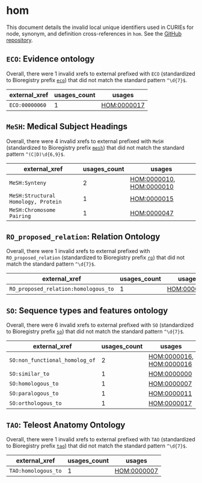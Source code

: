 # hom

This document details the invalid local unique identifiers used in CURIEs
for node, synonym, and definition cross-references in `hom`. See the [GitHub repository](https://github.com/BgeeDB/homology-ontology).


## `ECO`: Evidence ontology

Overall, there were 1 invalid
xrefs to external prefixed with `ECO` (standardized to Bioregistry
prefix [`eco`](https://bioregistry.io/eco)) that
did not match the standard pattern `^\d{7}$`.

| external_xref   |   usages_count | usages                                                    |
|-----------------|----------------|-----------------------------------------------------------|
| `ECO:00000060`  |              1 | [HOM:0000017](http://purl.obolibrary.org/obo/HOM_0000017) |

## `MeSH`: Medical Subject Headings

Overall, there were 4 invalid
xrefs to external prefixed with `MeSH` (standardized to Bioregistry
prefix [`mesh`](https://bioregistry.io/mesh)) that
did not match the standard pattern `^(C|D)\d{6,9}$`.

| external_xref                       |   usages_count | usages                                                                                                               |
|-------------------------------------|----------------|----------------------------------------------------------------------------------------------------------------------|
| `MeSH:Synteny`                      |              2 | [HOM:0000010](http://purl.obolibrary.org/obo/HOM_0000010), [HOM:0000010](http://purl.obolibrary.org/obo/HOM_0000010) |
| `MeSH:Structural Homology, Protein` |              1 | [HOM:0000015](http://purl.obolibrary.org/obo/HOM_0000015)                                                            |
| `MeSH:Chromosome Pairing`           |              1 | [HOM:0000047](http://purl.obolibrary.org/obo/HOM_0000047)                                                            |

## `RO_proposed_relation`: Relation Ontology

Overall, there were 1 invalid
xrefs to external prefixed with `RO_proposed_relation` (standardized to Bioregistry
prefix [`ro`](https://bioregistry.io/ro)) that
did not match the standard pattern `^\d{7}$`.

| external_xref                        |   usages_count | usages                                                    |
|--------------------------------------|----------------|-----------------------------------------------------------|
| `RO_proposed_relation:homologous_to` |              1 | [HOM:0000007](http://purl.obolibrary.org/obo/HOM_0000007) |

## `SO`: Sequence types and features ontology

Overall, there were 6 invalid
xrefs to external prefixed with `SO` (standardized to Bioregistry
prefix [`so`](https://bioregistry.io/so)) that
did not match the standard pattern `^\d{7}$`.

| external_xref                  |   usages_count | usages                                                                                                               |
|--------------------------------|----------------|----------------------------------------------------------------------------------------------------------------------|
| `SO:non_functional_homolog_of` |              2 | [HOM:0000016](http://purl.obolibrary.org/obo/HOM_0000016), [HOM:0000016](http://purl.obolibrary.org/obo/HOM_0000016) |
| `SO:similar_to`                |              1 | [HOM:0000000](http://purl.obolibrary.org/obo/HOM_0000000)                                                            |
| `SO:homologous_to`             |              1 | [HOM:0000007](http://purl.obolibrary.org/obo/HOM_0000007)                                                            |
| `SO:paralogous_to`             |              1 | [HOM:0000011](http://purl.obolibrary.org/obo/HOM_0000011)                                                            |
| `SO:orthologous_to`            |              1 | [HOM:0000017](http://purl.obolibrary.org/obo/HOM_0000017)                                                            |

## `TAO`: Teleost Anatomy Ontology

Overall, there were 1 invalid
xrefs to external prefixed with `TAO` (standardized to Bioregistry
prefix [`tao`](https://bioregistry.io/tao)) that
did not match the standard pattern `^\d{7}$`.

| external_xref       |   usages_count | usages                                                    |
|---------------------|----------------|-----------------------------------------------------------|
| `TAO:homologous_to` |              1 | [HOM:0000007](http://purl.obolibrary.org/obo/HOM_0000007) |

